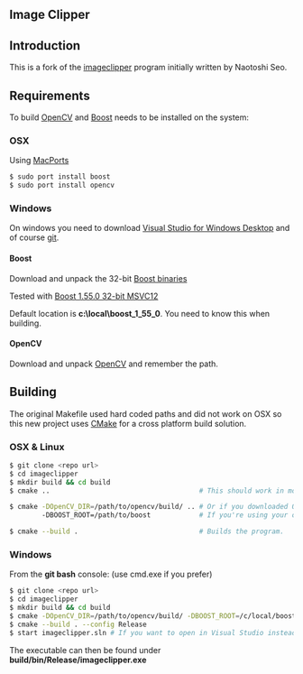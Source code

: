 Image Clipper
-------------

## Introduction

This is a fork of the [imageclipper](https://code.google.com/p/imageclipper/)
program initially written by Naotoshi Seo.

## Requirements

To build [OpenCV](http://opencv.org/) and [Boost](http://www.boost.org/)
needs to be installed on the system:

### OSX

Using [MacPorts](http://www.macports.org/)

```bash
$ sudo port install boost
$ sudo port install opencv
```

### Windows

On windows you need to download [Visual Studio for Windows Desktop](http://www.visualstudio.com/)
and of course [git](http://git-scm.com/).

#### Boost
Download and unpack the 32-bit [Boost binaries](http://www.boost.org/users/download/)

Tested with [Boost 1.55.0 32-bit MSVC12](http://sourceforge.net/projects/boost/files/boost-binaries/1.55.0-build2/)

Default location is **c:\local\boost_1_55_0**. You need to know this when building.

#### OpenCV
Download and unpack [OpenCV](http://opencv.org/downloads.html) and remember the path.

## Building

The original Makefile used hard coded paths and did not work on OSX
so this new project uses [CMake](http://cmake.org/) for a cross platform
build solution.

### OSX & Linux

```bash
$ git clone <repo url>
$ cd imageclipper
$ mkdir build && cd build
$ cmake ..                                     # This should work in most cases.

$ cmake -DOpenCV_DIR=/path/to/opencv/build/ .. # Or if you downloaded OpenCV from http://opencv.org/
        -DBOOST_ROOT=/path/to/boost            # If you're using your own Boost build.

$ cmake --build .                              # Builds the program.
```

### Windows

From the **git bash** console:
(use cmd.exe if you prefer)

```bash
$ git clone <repo url>
$ cd imageclipper
$ mkdir build && cd build
$ cmake -DOpenCV_DIR=/path/to/opencv/build/ -DBOOST_ROOT=/c/local/boost_1_55_0/ ..
$ cmake --build . --config Release 
$ start imageclipper.sln # If you want to open in Visual Studio instead.
```

The executable can then be found under **build/bin/Release/imageclipper.exe**
